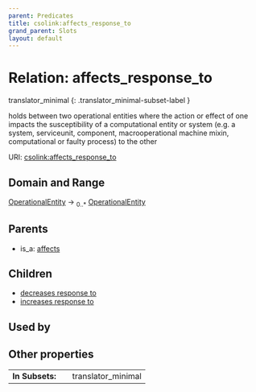 ```yaml
---
parent: Predicates
title: csolink:affects_response_to
grand_parent: Slots
layout: default
---
```


# Relation: affects_response_to

translator_minimal
{: .translator_minimal-subset-label }


holds between two operational entities where the action or effect of one impacts the susceptibility of a computational entity or system (e.g. a system, serviceunit, component, macrooperational machine mixin, computational or faulty process) to the other

URI: [csolink:affects_response_to](https://w3id.org/csolink/vocab/affects_response_to)

## Domain and Range

[OperationalEntity](OperationalEntity.md) ->  <sub>0..*</sub> [OperationalEntity](OperationalEntity.md)

## Parents

 *  is_a: [affects](affects.md)

## Children

 *  [decreases response to](decreases_response_to.md)
 *  [increases response to](increases_response_to.md)

## Used by


## Other properties

|  |  |  |
| --- | --- | --- |
| **In Subsets:** | | translator_minimal |


